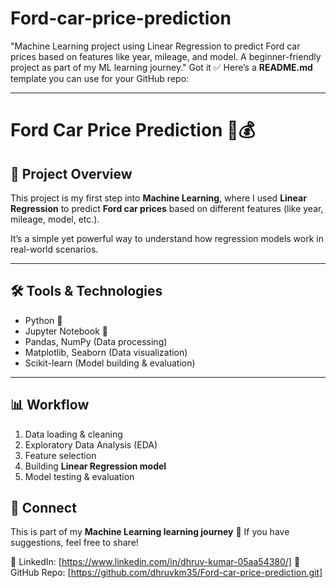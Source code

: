 # Ford-car-price-prediction
"Machine Learning project using Linear Regression to predict Ford car prices based on features like year, mileage, and model. A beginner-friendly project as part of my ML learning journey."
Got it ✅ Here’s a **README.md** template you can use for your GitHub repo:

---

# Ford Car Price Prediction 🚗💰

## 📌 Project Overview

This project is my first step into **Machine Learning**, where I used **Linear Regression** to predict **Ford car prices** based on different features (like year, mileage, model, etc.).

It’s a simple yet powerful way to understand how regression models work in real-world scenarios.

---

## 🛠️ Tools & Technologies

* Python 🐍
* Jupyter Notebook 📓
* Pandas, NumPy (Data processing)
* Matplotlib, Seaborn (Data visualization)
* Scikit-learn (Model building & evaluation)

---

## 📊 Workflow

1. Data loading & cleaning
2. Exploratory Data Analysis (EDA)
3. Feature selection
4. Building **Linear Regression model**
5. Model testing & evaluation

## 📢 Connect

This is part of my **Machine Learning learning journey** 🚀
If you have suggestions, feel free to share!

🔗 LinkedIn: \[https://www.linkedin.com/in/dhruv-kumar-05aa54380/]
🔗 GitHub Repo: \[https://github.com/dhruvkm35/Ford-car-price-prediction.git]


